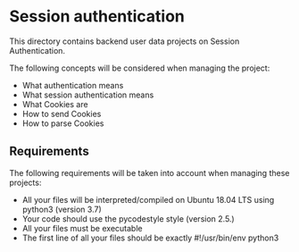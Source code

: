 # Session authentication
This directory contains backend user data projects on Session Authentication.

The following concepts will be considered when managing the project:
- What authentication means
- What session authentication means
- What Cookies are
- How to send Cookies
- How to parse Cookies

## Requirements
The following requirements will be taken into account when managing these projects:

- All your files will be interpreted/compiled on Ubuntu 18.04 LTS using python3 (version 3.7)
- Your code should use the pycodestyle style (version 2.5.)
- All your files must be executable
- The first line of all your files should be exactly #!/usr/bin/env python3
